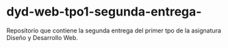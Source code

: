 # dyd-web-tpo1-segunda-entrega-
Repositorio que contiene la segunda entrega del primer tpo de la asignatura Diseño y Desarrollo Web.
